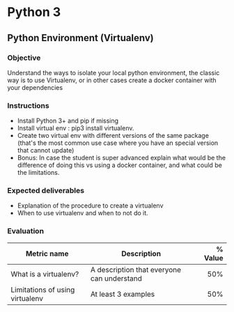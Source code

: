 # Python 3
## Python Environment (Virtualenv)

### Objective
Understand the ways to isolate your local python environment, the classic way is to use
Virtualenv, or in other cases create a docker container with your dependencies

### Instructions

- Install Python 3+ and pip if missing
- Install virtual env : pip3 install virtualenv.
- Create two virtual env with different versions of the same package (that's the most common use case
where you have an special version that cannot update) 
- Bonus: In case the student is super advanced explain what would be the difference of doing this vs 
using a docker container, and what could be the limitations. 

### Expected deliverables
- Explanation of the procedure to create a virtualenv
- When to use virtualenv and when to not do it. 

### Evaluation

| Metric name | Description | % Value |
| ----------- |-------------| -------:|
| What is a virtualenv?  | A description that everyone can understand | 50% |
| Limitations of using virtualenv  | At least 3 examples | 50% |


